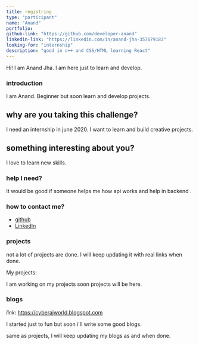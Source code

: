 ```yaml
---
title: registring
type: "participant"
name: "Anand"
portfolio: 
github-link: "https://github.com/developer-anand"
linkedin-link: "https://linkedin.com/in/anand-jha-357679183"
looking-for: "internship"
description: "good in c++ and CSS/HTML learning React"
---
```


Hi! I am Anand Jha. I am here just to learn and develop.

### introduction

I am Anand. Beginner but soon learn and develop projects.

## why are you taking this challenge?

I need an internship in june 2020.
I want to learn and build creative projects.

## something interesting about you?

I love to learn new skills.

### help I need?

It would be good if someone helps me how api works and help in backend .

### how to contact me?

- [github](https://github.com/developer-anand)
- [LinkedIn](https://linkedin.com/in/anand-jha-357679183)

### projects

not a lot of projects are done. I will keep updating it with real links when done.

My projects:

I am working on my projects soon projects will be here.


### blogs

_link_: https://cyberajworld.blogspot.com

I started just to fun but soon i'll write some good blogs.

same as projects, I will keep updating my blogs as and when done.
